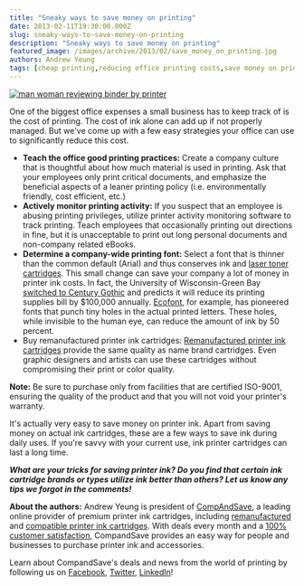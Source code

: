 ```yaml
---
title: "Sneaky ways to save money on printing"
date: 2013-02-11T19:30:00.000Z
slug: sneaky-ways-to-save-money-on-printing
description: "Sneaky ways to save money on printing"
featured_image: /images/archive/2013/02/save_money_on_printing.jpg
authors: Andrew Yeung
tags: [cheap printing,reducing office printing costs,save money on printing,frugal,save money,printing]
---
```


[![man woman reviewing binder by printer](/blog/images/save_money_on_printing.jpg "man woman reviewing binder by printer")](/blog/images/save%5Fmoney%5Fon%5Fprinting.jpg)

One of the biggest office expenses a small business has to keep track of is the cost of printing. The cost of ink alone can add up if not properly managed. But we've come up with a few easy strategies your office can use to significantly reduce this cost. 
* **Teach the office good printing practices:** Create a company culture that is thoughtful about how much material is used in printing. Ask that your employees only print critical documents, and emphasize the beneficial aspects of a leaner printing policy (i.e. environmentally friendly, cost efficient, etc.)
* **Actively monitor printing activity:** If you suspect that an employee is abusing printing privileges, utilize printer activity monitoring software to track printing. Teach employees that occasionally printing out directions in fine, but it is unacceptable to print out long personal documents and non-company related eBooks.
* **Determine a company-wide printing font:** Select a font that is thinner than the common default (Arial) and thus conserves ink and [laser toner cartridges](https://www.compandsave.com/). This small change can save your company a lot of money in printer ink costs. In fact, the University of Wisconsin-Green Bay [switched to Century Gothic](https://www.npr.org/templates/story/story.php?storyId=125639616) and predicts it will reduce its printing supplies bill by $100,000 annually. [Ecofont,](https://www.ecofont.com/) for example, has pioneered fonts that punch tiny holes in the actual printed letters. These holes, while invisible to the human eye, can reduce the amount of ink by 50 percent.
* Buy remanufactured printer ink cartridges: [Remanufactured printer ink cartridges](https://www.compandsave.com/) provide the same quality as name brand cartridges. Even graphic designers and artists can use these cartridges without compromising their print or color quality.

**Note:** Be sure to purchase only from facilities that are certified ISO-9001, ensuring the quality of the product and that you will not void your printer's warranty.

It's actually very easy to save money on printer ink. Apart from saving money on actual ink cartridges, these are a few ways to save ink during daily uses. If you're savvy with your current use, ink printer cartridges can last a long time.

**_What are your tricks for saving printer ink? Do you find that certain ink cartridge brands or types utilize ink better than others? Let us know any tips we forgot in the comments!_**

**About the authors:** Andrew Yeung is president of [CompAndSave](https://www.compandsave.com/), a leading online provider of premium printer ink cartridges, including [remanufactured](https://www.compandsave.com/help) and [compatible printer ink cartridges](https://www.compandsave.com/help). With deals every month and a [100% customer satisfaction](https://www.compandsave.com/help), CompandSave provides an easy way for people and businesses to purchase printer ink and accessories.

Learn about CompandSave's deals and news from the world of printing by following us on [Facebook](https://www.facebook.com/compandsave.ink), [Twitter](https://twitter.com/compandsave), [LinkedIn](https://www.linkedin.com)!